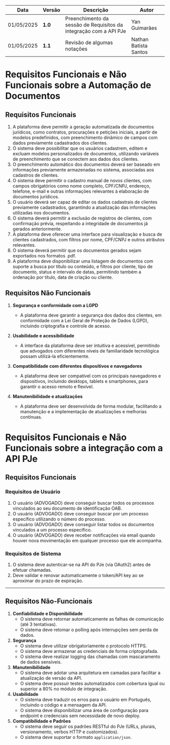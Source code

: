 | Data       | Versão | Descrição                          | Autor                    |
|------------|--------|------------------------------------|--------------------------|
| 01/05/2025 | **1.0** | Preenchimento da sessão de Requisitos da integração com a API PJe | Yan Guimarães   |
| 01/05/2025 | **1.1** | Revisão de algumas notações | Nathan Batista Santos   |

# Requisitos Funcionais e Não Funcionais sobre a Automação de Documentos

## Requisitos Funcionais

1. A plataforma deve permitir a geração automatizada de documentos jurídicos, como contratos, procurações e petições iniciais, a partir de modelos predefinidos, com preenchimento dinâmico de campos com dados previamente cadastrados dos clientes.
2. O sistema deve possibilitar que os usuários cadastrem, editem e excluam modelos personalizados de documentos, utilizando variáveis de preenchimento que se conectem aos dados dos clientes.
3. O preenchimento automático dos documentos deverá ser baseado em informações previamente armazenadas no sistema, associadas aos cadastros de clientes.
4. O sistema deve permitir o cadastro manual de novos clientes, com campos obrigatórios como nome completo, CPF/CNPJ, endereço, telefone, e-mail e outras informações relevantes à elaboração de documentos jurídicos.
5. O usuário deverá ser capaz de editar os dados cadastrais de clientes previamente cadastrados, garantindo a atualização das informações utilizadas nos documentos.
6. O sistema deverá permitir a exclusão de registros de clientes, com confirmação prévia, respeitando a integridade de documentos já gerados anteriormente.
7. A plataforma deve oferecer uma interface para visualização e busca de clientes cadastrados, com filtros por nome, CPF/CNPJ e outros atributos relevantes.
8. O sistema deverá permitir que os documentos gerados sejam exportados nos formatos .pdf.
9. A plataforma deve disponibilizar uma listagem de documentos com suporte a busca por título ou conteúdo, e filtros por cliente, tipo de documento, status e intervalo de datas, permitindo também a ordenação por título, data de criação ou cliente.

## Requisitos Não Funcionais

1. **Segurança e conformidade com a LGPD**
    - A plataforma deve garantir a segurança dos dados dos clientes, em conformidade com a Lei Geral de Proteção de Dados (LGPD), incluindo criptografia e controle de acesso.

2. **Usabilidade e acessibilidade**
    - A interface da plataforma deve ser intuitiva e acessível, permitindo que advogados com diferentes níveis de familiaridade tecnológica possam utilizá-la eficientemente.

3. **Compatibilidade com diferentes dispositivos e navegadores**
    - A plataforma deve ser compatível com os principais navegadores e dispositivos, incluindo desktops, tablets e smartphones, para garantir o acesso remoto e flexível.

4. **Manutenibilidade e atualizações**
    - A plataforma deve ser desenvolvida de forma modular, facilitando a manutenção e a implementação de atualizações e melhorias contínuas.

# Requisitos Funcionais e Não Funcionais sobre a integração com a API PJe

## Requisitos Funcionais

### Requisitos de Usuário

1. O usuário (ADVOGADO) deve conseguir buscar todos os processos vinculados ao seu documento de identificação OAB.
2. O usuário (ADVOGADO) deve conseguir buscar por um processo específico utilizando o número do processo.
3. O usuário (ADVOGADO) deve conseguir listar todos os documentos vinculados a um processo específico.
4. O usuário (ADVOGADO) deve receber notificações via email quando houver nova movimentação em qualquer processo que ele acompanha.

### Requisitos de Sistema

1. O sistema deve autenticar-se na API do PJe (via OAuth2) antes de efetuar chamadas.
2. Deve validar e renovar automaticamente o token/API key ao se aproximar do prazo de expiração.

---

## Requisitos Não-Funcionais

1. **Confiabilidade e Disponibilidade**
    - O sistema deve retornar automaticamente as falhas de comunicação (até 3 tentativas).
    - O sistema deve retomar o polling após interrupções sem perda de dados.
2. **Segurança**
    - O sistema deve utilizar obrigatoriamente o protocolo HTTPS.
    - O sistema deve armazenar as credenciais de forma criptografada.
    - O sistema deve realizar logging das chamadas com mascaramento de dados sensíveis.
3. **Manutenibilidade**
    - O sistema deve adotar uma arquitetura em camadas para facilitar a atualização de versão da API.
    - O sistema deve possuir testes automatizados com cobertura igual ou superior a 80% no módulo de integração.
4. **Usabilidade**
    - O sistema deve traduzir os erros para o usuário em Português, incluindo o código e a mensagem da API.
    - O sistema deve disponibilizar uma área de configuração para endpoint e credenciais sem necessidade de novo deploy.
5. **Compatibilidade e Padrões**
    - O sistema deve seguir os padrões RESTful do PJe (URLs, plurais, versionamento, verbos HTTP e customizados).
    - O sistema deve suportar o formato `application/json`.
